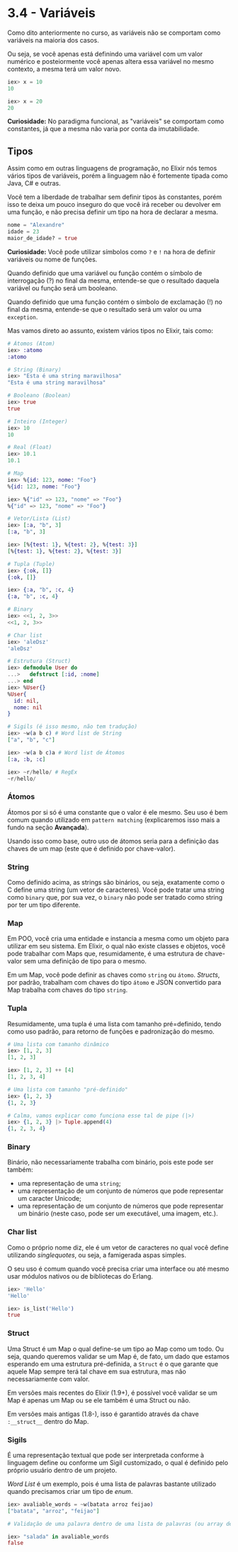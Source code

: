 # 3.4 - Variáveis

Como dito anteriormente no curso, as variáveis não se comportam como variáveis na maioria dos casos.

Ou seja, se você apenas está definindo uma variável com um valor numérico e posteiormente você apenas altera essa variável no mesmo contexto, a mesma terá um valor novo.

```elixir
iex> x = 10
10

iex> x = 20
20
```

**Curiosidade:** No paradigma funcional, as "variáveis" se comportam como constantes, já que a mesma não varia por conta da imutabilidade.

## Tipos

Assim como em outras linguagens de programação, no Elixir nós temos vários tipos de variáveis, porém a linguagem não é fortemente tipada como Java, C# e outras.

Você tem a liberdade de trabalhar sem definir tipos às constantes, porém isso te deixa um pouco inseguro do que você irá receber ou devolver em uma função, e não precisa definir um tipo na hora de declarar a mesma.

```elixir
nome = "Alexandre"
idade = 23
maior_de_idade? = true
```

**Curiosidade:** Você pode utilizar símbolos como `?` e `!` na hora de definir variáveis ou nome de funções.

Quando definido que uma variável ou função contém o símbolo de interrogação (?) no final da mesma, entende-se que o resultado daquela variável ou função será um booleano.

Quando definido que uma função contém o símbolo de exclamação (!) no final da mesma, entende-se que o resultado será um valor ou uma `exception`.

Mas vamos direto ao assunto, existem vários tipos no Elixir, tais como:

```elixir
# Átomos (Atom)
iex> :atomo
:atomo

# String (Binary)
iex> "Esta é uma string maravilhosa"
"Esta é uma string maravilhosa"

# Booleano (Boolean)
iex> true
true

# Inteiro (Integer)
iex> 10
10

# Real (Float)
iex> 10.1
10.1

# Map
iex> %{id: 123, nome: "Foo"}
%{id: 123, nome: "Foo"}

iex> %{"id" => 123, "nome" => "Foo"}
%{"id" => 123, "nome" => "Foo"}

# Vetor/Lista (List)
iex> [:a, "b", 3]
[:a, "b", 3]

iex> [%{test: 1}, %{test: 2}, %{test: 3}]
[%{test: 1}, %{test: 2}, %{test: 3}]

# Tupla (Tuple)
iex> {:ok, []}
{:ok, []}

iex> {:a, "b", :c, 4}
{:a, "b", :c, 4}

# Binary
iex> <<1, 2, 3>>
<<1, 2, 3>>

# Char list
iex> 'aleDsz'
'aleDsz'

# Estrutura (Struct)
iex> defmodule User do
...>   defstruct [:id, :nome]
...> end
iex> %User{}
%User{
  id: nil,
  nome: nil
}

# Sigils (é isso mesmo, não tem tradução)
iex> ~w(a b c) # Word list de String
["a", "b", "c"]

iex> ~w(a b c)a # Word list de Átomos
[:a, :b, :c]

iex> ~r/hello/ # RegEx
~r/hello/
```

### Átomos

Átomos por si só é uma constante que o valor é ele mesmo. Seu uso é bem comum quando utilizado em `pattern matching` (explicaremos isso mais a fundo na seção **Avançada**).

Usando isso como base, outro uso de átomos seria para a definição das chaves de um map (este que é definido por chave-valor).

### String

Como definido acima, as strings são binários, ou seja, exatamente como o C define uma string (um vetor de caracteres). Você pode tratar uma string como `binary` que, por sua vez, o `binary` não pode ser tratado como string por ter um tipo diferente.

### Map

Em POO, você cria uma entidade e instancia a mesma como um objeto para utilizar em seu sistema. Em Elixir, o qual não existe classes e objetos, você pode trabalhar com Maps que, resumidamente, é uma estrutura de chave-valor sem uma definição de tipo para o mesmo.

Em um Map, você pode definir as chaves como `string` ou `átomo`. _Structs_, por padrão, trabalham com chaves do tipo `átomo` e JSON convertido para Map trabalha com chaves do tipo `string`.

### Tupla

Resumidamente, uma tupla é uma lista com tamanho pré=definido, tendo como uso padrão, para retorno de funções e padronização do mesmo.

```elixir
# Uma lista com tamanho dinâmico
iex> [1, 2, 3]
[1, 2, 3]

iex> [1, 2, 3] ++ [4]
[1, 2, 3, 4]

# Uma lista com tamanho "pré-definido"
iex> {1, 2, 3}
{1, 2, 3}

# Calma, vamos explicar como funciona esse tal de pipe (|>)
iex> {1, 2, 3} |> Tuple.append(4)
{1, 2, 3, 4}
```

### Binary

Binário, não necessariamente trabalha com binário, pois este pode ser também:

 - uma representação de uma `string`;
 - uma representação de um conjunto de números que pode representar um caracter Unicode;
 - uma representação de um conjunto de números que pode representar um binário (neste caso, pode ser um executável, uma imagem, etc.).

### Char list

Como o próprio nome diz, ele é um vetor de caracteres no qual você define utilizando *singlequotes*, ou seja, a famigerada aspas simples.

O seu uso é comum quando você precisa criar uma interface ou até mesmo usar módulos nativos ou de bibliotecas do Erlang.

```elixir
iex> 'Hello'
'Hello'

iex> is_list('Hello')
true
```

### Struct

Uma Struct é um Map o qual define-se um tipo ao Map como um todo. Ou seja, quando queremos validar se um Map é, de fato, um dado que estamos esperando em uma estrutura pré-definida, a `Struct` é o que garante que aquele Map sempre terá tal chave em sua estrutura, mas não necessariamente com valor.

Em versões mais recentes do Elixir (1.9+), é possível você validar se um Map é apenas um Map ou se ele também é uma Struct ou não.

Em versões mais antigas (1.8-), isso é garantido através da chave `:__struct__` dentro do Map.

### Sigils

É uma representação textual que pode ser interpretada conforme à linguagem define ou conforme um Sigil customizado, o qual é definido pelo próprio usuário dentro de um projeto.

*Word List* é um exemplo, pois é uma lista de palavras bastante utilizado quando precisamos criar um tipo de *enum*.

```elixir
iex> avaliable_words = ~w(batata arroz feijao)
["batata", "arroz", "feijao"]

# Validação de uma palavra dentro de uma lista de palavras (ou array de Strings)

iex> "salada" in avaliable_words
false
```